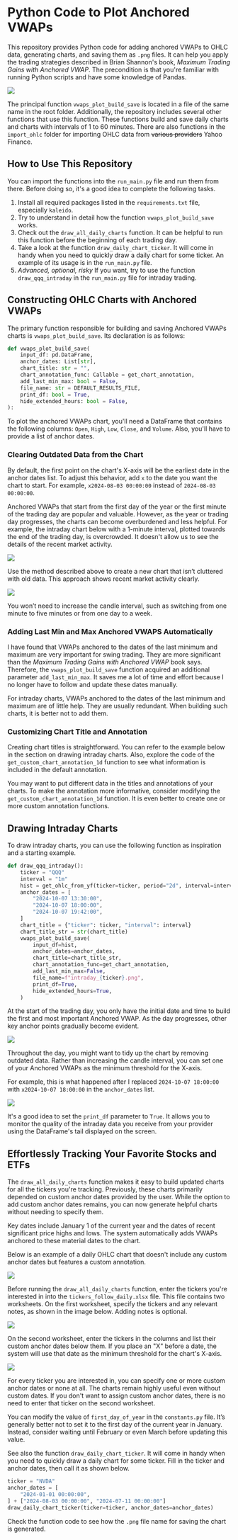 # Python Code to Plot Anchored VWAPs

This repository provides Python code for adding anchored VWAPs to OHLC data, generating charts, and saving them as `.png` files. It can help you apply the trading strategies described in Brian Shannon's book, *Maximum Trading Gains with Anchored VWAP*. The precondition is that you're familiar with running Python scripts and have some knowledge of Pandas. 

<img src="https://github.com/s-kust/anchored_vwaps/blob/main/pics/daily_chart_example.png" />

The principal function `vwaps_plot_build_save` is located in a file of the same name in the root folder. Additionally, the repository includes several other functions that use this function. These functions build and save daily charts and charts with intervals of 1 to 60 minutes. There are also functions in the `import_ohlc` folder for importing OHLC data from ~~various providers~~ Yahoo Finance.

## How to Use This Repository

You can import the functions into the `run_main.py` file and run them from there. Before doing so, it's a good idea to complete the following tasks.

1. Install all required packages listed in the `requirements.txt` file, especially `kaleido`.
2. Try to understand in detail how the function `vwaps_plot_build_save` works. 
3. Check out the `draw_all_daily_charts` function. It can be helpful to run this function before the beginning of each trading day.
4. Take a look at the function `draw_daily_chart_ticker`. It will come in handy when you need to quickly draw a daily chart for some ticker. An example of its usage is in the `run_main.py` file.
5. *Advanced, optional, risky* If you want, try to use the function `draw_qqq_intraday` in the `run_main.py` file for intraday trading.

## Constructing OHLC Charts with Anchored VWAPs

The primary function responsible for building and saving Anchored VWAPs charts is `vwaps_plot_build_save`. Its declaration is as follows:

```python
def vwaps_plot_build_save(
    input_df: pd.DataFrame,
    anchor_dates: List[str],
    chart_title: str = "",
    chart_annotation_func: Callable = get_chart_annotation,
    add_last_min_max: bool = False,
    file_name: str = DEFAULT_RESULTS_FILE,
    print_df: bool = True,
    hide_extended_hours: bool = False,
):
```

To plot the anchored VWAPs chart, you'll need a DataFrame that contains the following columns: `Open`, `High`, `Low`, `Close`, and `Volume`. Also, you'll have to provide a list of anchor dates.

### Clearing Outdated Data from the Chart

By default, the first point on the chart's X-axis will be the earliest date in the anchor dates list. To adjust this behavior, add `x` to the date you want the chart to start. For example, `x2024-08-03 00:00:00` instead of `2024-08-03 00:00:00`.

Anchored VWAPs that start from the first day of the year or the first minute of the trading day are popular and valuable. However, as the year or trading day progresses, the charts can become overburdened and less helpful. For example, the intraday chart below with a 1-minute interval, plotted towards the end of the trading day, is overcrowded. It doesn't allow us to see the details of the recent market activity.

<img src="https://github.com/s-kust/anchored_vwaps/blob/main/pics/intraday_QQQ_full.png" />

Use the method described above to create a new chart that isn’t cluttered with old data. This approach shows recent market activity clearly. 

<img src="https://github.com/s-kust/anchored_vwaps/blob/main/pics/intraday_QQQ_cut.png" />

You won’t need to increase the candle interval, such as switching from one minute to five minutes or from one day to a week.

### Adding Last Min and Max Anchored VWAPS Automatically

I have found that VWAPs anchored to the dates of the last minimum and maximum are very important for swing trading. They are more significant than the *Maximum Trading Gains with Anchored VWAP* book says. Therefore, the `vwaps_plot_build_save` function acquired an additional parameter `add_last_min_max`. It saves me a lot of time and effort because I no longer have to follow and update these dates manually.

For intraday charts, VWAPs anchored to the dates of the last minimum and maximum are of little help. They are usually redundant. When building such charts, it is better not to add them.

### Customizing Chart Title and Annotation

Creating chart titles is straightforward. You can refer to the example below in the section on drawing intraday charts. Also, explore the code of the `get_custom_chart_annotation_1d` function to see what information is included in the default annotation. 

You may want to put different data in the titles and annotations of your charts. To make the annotation more informative, consider modifying the `get_custom_chart_annotation_1d` function. It is even better to create one or more custom annotation functions.

## Drawing Intraday Charts

To draw intraday charts, you can use the following function as inspiration and a starting example.

```python
def draw_qqq_intraday():
    ticker = "QQQ"
    interval = "1m"
    hist = get_ohlc_from_yf(ticker=ticker, period="2d", interval=interval)
    anchor_dates = [
        "2024-10-07 13:30:00",
        "2024-10-07 18:00:00",
        "2024-10-07 19:42:00",
    ]
    chart_title = {"ticker": ticker, "interval": interval}
    chart_title_str = str(chart_title)
    vwaps_plot_build_save(
        input_df=hist,
        anchor_dates=anchor_dates,
        chart_title=chart_title_str,
        chart_annotation_func=get_chart_annotation,
        add_last_min_max=False,
        file_name=f"intraday_{ticker}.png",
        print_df=True,
        hide_extended_hours=True,
    )
```

At the start of the trading day, you only have the initial date and time to build the first and most important Anchored VWAP. As the day progresses, other key anchor points gradually become evident.

<img src="https://github.com/s-kust/anchored_vwaps/blob/main/pics/intraday_1.png" />

Throughout the day, you might want to tidy up the chart by removing outdated data. Rather than increasing the candle interval, you can set one of your Anchored VWAPs as the minimum threshold for the X-axis.

For example, this is what happened after I replaced `2024-10-07 18:00:00` with `x2024-10-07 18:00:00` in the `anchor_dates` list.

<img src="https://github.com/s-kust/anchored_vwaps/blob/main/pics/intraday_2.png" />

It's a good idea to set the `print_df` parameter to `True`. It allows you to monitor the quality of the intraday data you receive from your provider using the DataFrame's tail displayed on the screen.

## Effortlessly Tracking Your Favorite Stocks and ETFs

The `draw_all_daily_charts` function makes it easy to build updated charts for all the tickers you're tracking. Previously, these charts primarily depended on custom anchor dates provided by the user. While the option to add custom anchor dates remains, you can now generate helpful charts without needing to specify them.

Key dates include January 1 of the current year and the dates of recent significant price highs and lows. The system automatically adds VWAPs anchored to these material dates to the chart. 

Below is an example of a daily OHLC chart that doesn't include any custom anchor dates but features a custom annotation.

<img src="https://github.com/s-kust/anchored_vwaps/blob/main/pics/daily_chart_example_2.png" />

Before running the `draw_all_daily_charts` function, enter the tickers you're interested in into the `tickers_follow_daily.xlsx` file. This file contains two worksheets. On the first worksheet, specify the tickers and any relevant notes, as shown in the image below. Adding notes is optional.

<img src="https://github.com/s-kust/anchored_vwaps/blob/main/pics/tickers_follow_1_notes.png" />

On the second worksheet, enter the tickers in the columns and list their custom anchor dates below them. If you place an "X" before a date, the system will use that date as the minimum threshold for the chart's X-axis.

<img src="https://github.com/s-kust/anchored_vwaps/blob/main/pics/tickers_follow_2_anchors.png" />

For every ticker you are interested in, you can specify one or more custom anchor dates or none at all. The charts remain highly useful even without custom dates. If you don't want to assign custom anchor dates, there is no need to enter that ticker on the second worksheet.

You can modify the value of `first_day_of_year` in the `constants.py` file. It’s generally better not to set it to the first day of the current year in January. Instead, consider waiting until February or even March before updating this value.

See also the function `draw_daily_chart_ticker`. It will come in handy when you need to quickly draw a daily chart for some ticker. Fill in the ticker and anchor dates, then call it as shown below.

```python
ticker = "NVDA"
anchor_dates = [
    "2024-01-01 00:00:00",
] + ["2024-08-03 00:00:00", "2024-07-11 00:00:00"]
draw_daily_chart_ticker(ticker=ticker, anchor_dates=anchor_dates)
```

Check the function code to see how the `.png` file name for saving the chart is generated.